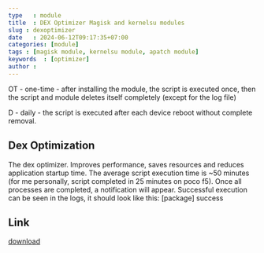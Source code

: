 ```yaml
---
type   : module
title  : DEX Optimizer Magisk and kernelsu modules
slug : dexoptimizer
date   : 2024-06-12T09:17:35+07:00
categories: [module]
tags : [magisk module, kernelsu module, apatch module]
keywords  : [optimizer]
author :
---
```


OT - one-time - after installing the module, the script is executed once, then the script and module deletes itself completely (except for the log file)

D - daily - the script is executed after each device reboot without complete removal.

## Dex Optimization

The dex optimizer. Improves performance, saves resources and reduces application startup time. The average script execution time is ~50 minutes (for me personally, script completed in 25 minutes on poco f5). Once all processes are completed, a notification will appear. Successful execution can be seen in the logs, it should look like this: [package] success



## Link
[download](https://t.me/wahyu6070files/606?single)


